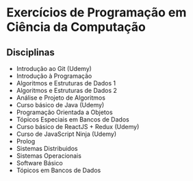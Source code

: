 # Exercícios de Programação em Ciência da Computação

## Disciplinas
- Introdução ao Git (Udemy)
- Introdução à Programação
- Algoritmos e Estruturas de Dados 1
- Algoritmos e Estruturas de Dados 2
- Análise e Projeto de Algoritmos
- Curso básico de Java (Udemy)
- Programação Orientada a Objetos
- Tópicos Especiais em Bancos de Dados
- Curso básico de ReactJS + Redux (Udemy)
- Curso de JavaScript Ninja (Udemy)
- Prolog
- Sistemas Distribuidos
- Sistemas Operacionais
- Software Básico
- Tópicos em Bancos de Dados
